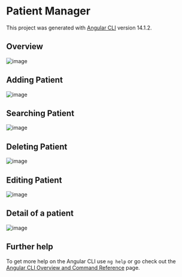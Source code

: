 # Patient Manager

This project was generated with [Angular CLI](https://github.com/angular/angular-cli) version 14.1.2.

## Overview

![image](https://user-images.githubusercontent.com/25501967/193693715-ebdb2dc4-3a45-4ba2-b2cf-d7fae5fe0f36.png)


## Adding Patient

![image](https://user-images.githubusercontent.com/25501967/193776962-60df13fe-8055-42c5-a35b-79bad27d7ece.png)


## Searching Patient

![image](https://user-images.githubusercontent.com/25501967/193692241-528cbdb5-2d71-41cc-9cd5-587ea7846a58.png)

## Deleting Patient

![image](https://user-images.githubusercontent.com/25501967/193692365-aba76891-1053-4804-b245-5f7130b7cef8.png)

## Editing Patient 

![image](https://user-images.githubusercontent.com/25501967/193777066-89f90dfb-a991-490b-a64c-bce3218ca7e6.png)

## Detail of a patient

![image](https://user-images.githubusercontent.com/25501967/193692615-e98945b4-b921-4dfd-a707-eb23573a8d14.png)



## Further help

To get more help on the Angular CLI use `ng help` or go check out the [Angular CLI Overview and Command Reference](https://angular.io/cli) page.
